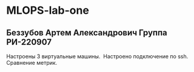 # MLOPS-lab-one

## Беззубов Артем Александрович Группа РИ-220907

Настроены 3 виртуальные машины.
![]()
Настроено подключение по ssh.
![]()
Cравнение метрик.
![]()
![]()
